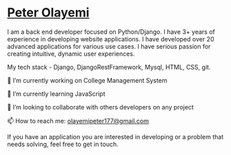 <a href='peterolayemi.github.io'><h1>Peter Olayemi</h1></a>

I am a back end developer focused on Python/Django.
I have 3+ years of experience in developing website applications. I have developed over 20 advanced applications for various use cases. I have serious passion for creating intuitive, dynamic user experiences.

My tech stack - Django, DjangoRestFramework, Mysql, HTML, CSS, git.

🔭 I’m currently working on College Management System

🌱 I’m currently learning JavaScript

👯 I’m looking to collaborate with others developers on any project

📫 How to reach me: olayemipeter177@gmail.com

If you have an application you are interested in developing or a problem that needs solving, feel free to get in touch.
